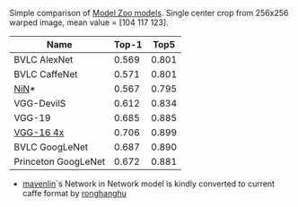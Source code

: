 Simple comparison of [Model Zoo models](https://github.com/BVLC/caffe/wiki/Model-Zoo). 
Single center crop from 256x256 warped image, mean value = [104 117 123].

|Name|Top-1|Top5 | 
|---|---|---|
|BVLC AlexNet|  0.569 |0.801| 
|BVLC CaffeNet | 0.571  | 0.801 |
|[NiN](https://drive.google.com/folderview?id=0B0IedYUunOQINEFtUi1QNWVhVVU&usp=drive_web)*   | 0.567  | 0.795 | 
|VGG-DevilS| 0.612 | 0.834 |
|VGG-19 | 0.685 | 0.885 |
|[VGG-16 4x](https://github.com/BVLC/caffe/wiki/Model-Zoo#vgg-4x-without-degradation-channel-pruning-for-accelerating-very-deep-neural-networks) | 0.706 | 0.899 |
|BVLC GoogLeNet | 0.687| 0.890 |
|Princeton GoogLeNet | 0.672 | 0.881 |

* [mavenlin](https://github.com/mavenlin)`s Network in Network model is kindly converted to current caffe format by [ronghanghu](https://github.com/ronghanghu)